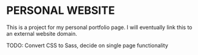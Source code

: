 # PERSONAL WEBSITE

This is a project for my personal portfolio page. I will eventually link this to an external website domain.

TODO: Convert CSS to Sass, decide on single page functionality
